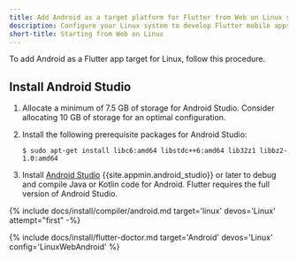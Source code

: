 ```yaml
---
title: Add Android as a target platform for Flutter from Web on Linux start
description: Configure your Linux system to develop Flutter mobile apps for Android.
short-title: Starting from Web on Linux
---
```


To add Android as a Flutter app target for Linux, follow this procedure.

## Install Android Studio

1. Allocate a minimum of 7.5 GB of storage for Android Studio.
   Consider allocating 10 GB of storage for an optimal configuration.

1. Install the following prerequisite packages for Android Studio:

    ```console
    $ sudo apt-get install libc6:amd64 libstdc++6:amd64 lib32z1 libbz2-1.0:amd64
    ```

1. Install [Android Studio][] {{site.appmin.android_studio}} or later
   to debug and compile Java or Kotlin code for Android.
   Flutter requires the full version of Android Studio.

{% include docs/install/compiler/android.md target='linux' devos='Linux' attempt="first" -%}

{% include docs/install/flutter-doctor.md target='Android' devos='Linux' config='LinuxWebAndroid' %}

[Android Studio]: https://developer.android.com/studio/install#linux
